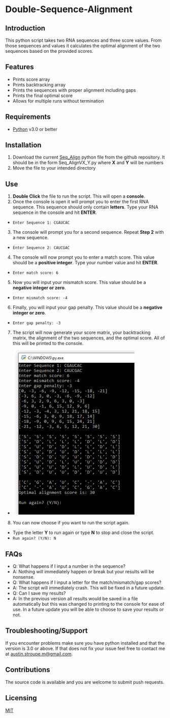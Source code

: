 # Double-Sequence-Alignment
## Introduction
This python script takes two RNA sequences and three score values. From those sequences and values it calculates the optimal alignment of the two sequences based on the provided scores. 
## Features
- Prints score array
- Prints backtracking array
- Prints the sequences with proper alignment including gaps
- Prints the final optimal score
- Allows for multiple runs without termination
## Requirements
- [Python](https://www.python.org/downloads/) v3.0 or better
## Installation
1. Download the current [Seq_Align](https://github.com/Austin-Stroupe-M/Double-Sequence-Alignment) python file from the github repository. It should be in the form Seq_AlignVX_Y.py where **X** and **Y** will be numbers
2. Move the file to your intended directory
## Use
1. **Double Click** the file to run the script. This will open a **console**.
2. Once the console is open it will prompt you to enter the first RNA sequence. This sequence should only contain **letters**. Type your RNA sequence in the console and hit **ENTER**.
-  `Enter Sequence 1: CGAUCAC`
3. The console will prompt you for a second sequence. Repeat **Step 2** with a new sequence. 
- `Enter Sequence 2: CAUCGAC`
4. The console will now prompt you to enter a match score. This value should be a **positive integer**. Type your number value and hit **ENTER**.
- `Enter match score: 6`
5. Now you will input your mismatch score. This value should be a **negative integer or zero**. 
- `Enter mismatch score: -4`
6. Finally, you will input your gap penalty. This value should be a **negative integer or zero**. 
- `Enter gap penalty: -3`
7. The script will now generate your score matrix, your backtracking matrix, the alignment of the two sequences, and the optimal score. All of this will be printed to the console.
- ![A full run should look like this.](Sample.PNG)
8. You can now choose if you want to run the script again.
- Type the letter **Y** to run again or type **N** to stop and close the script.
- `Run again? (Y/N): N`
## FAQs
- Q: What happens if I input a number in the sequence?
- A: Nothing will immediately happen or break but your results will be nonsense.
- Q: What happens if I input a letter for the match/mismatch/gap scores?
- A: The script will immediately crash. This will be fixed in a future update.
- Q: Can I save my results?
- A: In the previous version all results would be saved in a file automatically but this was changed to printing to the console for ease of use. In a future update you will be able to choose to save your results or not.
## Troubleshooting/Support
If you encounter problems make sure you have python installed and that the version is 3.0 or above. If that does not fix your issue feel free to contact me at [austin.stroupe.m@gmail.com](austin.stroupe.m@gmail.com).
## Contributions
The source code is available and you are welcome to submit push requests.
## Licensing
[MIT](https://choosealicense.com/licenses/mit/)

